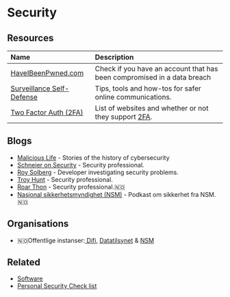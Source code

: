 # Security

## Resources

| Name | Description |
| :--- | :--- |
| [HaveIBeenPwned.com](https://haveibeenpwned.com/Passwords) | Check if you have an account that has been compromised in a data breach |
| [Surveillance Self-Defense](https://ssd.eff.org/en) | Tips, tools and how-tos for safer online communications. |
| [Two Factor Auth \(2FA\)](https://twofactorauth.org/) | List of websites and whether or not they support [2FA](https://en.wikipedia.org/wiki/Two-factor_authentication). |

## Blogs

* [Malicious Life](https://malicious.life/) - Stories of the history of cybersecurity
* [Schneier on Security](https://www.schneier.com/) - Security professional.
* [Roy Solberg](https://blog.roysolberg.com/) - Developer investigating security problems.
* [Troy Hunt](https://www.troyhunt.com/) - Security professional.
* [Roar Thon](https://www.roarthon.no/) - Security professional.🇳🇴
* [Nasjonal sikkerhetsmyndighet \(NSM\)](https://soundcloud.com/nasjonal-sikkerhetsmyndighet) - Podkast om sikkerhet fra NSM. 🇳🇴

## Organisations

* 🇳🇴Offentlige instanser:[ Difi](https://www.difi.no/), [Datatilsynet](https://www.datatilsynet.no/) & [NSM](https://www.nsm.stat.no/)

## Related

* [Software]()
* [Personal Security Check list](https://github.com/Lissy93/personal-security-checklist#readme)

